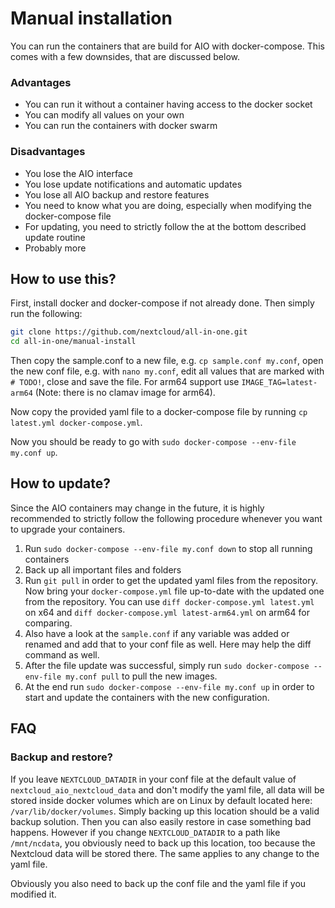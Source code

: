 # Manual installation

You can run the containers that are build for AIO with docker-compose. This comes with a few downsides, that are discussed below.

### Advantages
- You can run it without a container having access to the docker socket
- You can modify all values on your own
- You can run the containers with docker swarm

### Disadvantages
- You lose the AIO interface
- You lose update notifications and automatic updates
- You lose all AIO backup and restore features
- You need to know what you are doing, especially when modifying the docker-compose file
- For updating, you need to strictly follow the at the bottom described update routine
- Probably more

## How to use this?
First, install docker and docker-compose if not already done. Then simply run the following:
```bash
git clone https://github.com/nextcloud/all-in-one.git
cd all-in-one/manual-install
```
Then copy the sample.conf to a new file, e.g. `cp sample.conf my.conf`, open the new conf file, e.g. with `nano my.conf`, edit all values that are marked with `# TODO!`, close and save the file. For arm64 support use `IMAGE_TAG=latest-arm64` (Note: there is no clamav image for arm64).

Now copy the provided yaml file to a docker-compose file by running `cp latest.yml docker-compose.yml`.

Now you should be ready to go with `sudo docker-compose --env-file my.conf up`.

## How to update?
Since the AIO containers may change in the future, it is highly recommended to strictly follow the following procedure whenever you want to upgrade your containers.
1. Run `sudo docker-compose --env-file my.conf down` to stop all running containers
1. Back up all important files and folders
1. Run `git pull` in order to get the updated yaml files from the repository. Now bring your `docker-compose.yml` file up-to-date with the updated one from the repository. You can use `diff docker-compose.yml latest.yml` on x64 and `diff docker-compose.yml latest-arm64.yml` on arm64 for comparing.
1. Also have a look at the `sample.conf` if any variable was added or renamed and add that to your conf file as well. Here may help the diff command as well.
1. After the file update was successful, simply run `sudo docker-compose --env-file my.conf pull` to pull the new images.
1. At the end run `sudo docker-compose --env-file my.conf up` in order to start and update the containers with the new configuration.

## FAQ
### Backup and restore?
If you leave `NEXTCLOUD_DATADIR` in your conf file at the default value of `nextcloud_aio_nextcloud_data` and don't modify the yaml file, all data will be stored inside docker volumes which are on Linux by default located here: `/var/lib/docker/volumes`. Simply backing up this location should be a valid backup solution. Then you can also easily restore in case something bad happens. However if you change `NEXTCLOUD_DATADIR` to a path like `/mnt/ncdata`, you obviously need to back up this location, too because the Nextcloud data will be stored there. The same applies to any change to the yaml file. 

Obviously you also need to back up the conf file and the yaml file if you modified it.
